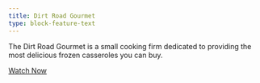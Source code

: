 ```yaml
---
title: Dirt Road Gourmet
type: block-feature-text
---
```



The Dirt Road Gourmet is a small cooking firm dedicated to providing the most delicious frozen casseroles you can buy.&nbsp;

[Watch Now](https://www.youtube.com/watch?v=itshtsEOHoc)